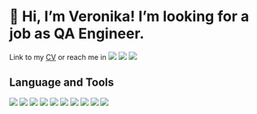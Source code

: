 # 👋 Hi, I’m Veronika! I’m looking for a job as QA Engineer.


Link to my [CV](https://ufa.hh.ru/resume/3a55ea80ff0b2c9c9f0039ed1f424e43544f61) or reach me in [<img src="https://img.shields.io/badge/Telegram-0d1117?style=flat-square&logo=telegram&logoColor=2CA5E0" />](https://t.me/averoniqa) [<img src="https://img.shields.io/badge/Gmail-0d1117?style=flat-square&logo=gmail&logoColor=D14836"/>](mailto:akzigitova1012@gmail.com) [<img src="https://img.shields.io/badge/LinkedIn-0d1117?style=flat-square&logo=linkedin&logoColor=0077B5"/>](https://www.linkedin.com/in/veronika-akzigitova)

## Language and Tools

<img src="https://img.shields.io/badge/Postman-0d1117?style=for-the-badge&logo=Postman&logoColor=FF6C37" /> <img src="https://img.shields.io/badge/Figma-0d1117?style=for-the-badge&logo=figma&logoColor=white"/>
<img src="https://img.shields.io/badge/PostgreSQL-0d1117?style=for-the-badge&logo=postgresql&logoColor=316192"/> 
<img src="https://img.shields.io/badge/Obsidian-0d1117?style=for-the-badge&logo=obsidian&logoColor=483699"/>
<img src="https://img.shields.io/badge/Notepad++-0d1117.svg?style=for-the-badge&logo=notepad%2b%2b&logoColor=90E59A"/>
<img src="https://img.shields.io/badge/DevTools-0d1117.svg?style=for-the-badge&logo=googlechrome&logoColor=4285F4"/>
<img src="https://img.shields.io/badge/Charles_Proxy-0d1117.svg?style=for-the-badge&logo=&logoColor=4285F4"/>
<img src="https://img.shields.io/badge/ApiDoc-0d1117.svg?style=for-the-badge&logo=&logoColor=4285F4"/>
<img src="https://img.shields.io/badge/Android_Studio-0d1117?style=for-the-badge&logo=android-studio&logoColor=3DDC84"/>
<img src="https://img.shields.io/badge/json-0d1117?style=for-the-badge&logo=json&logoColor=ffffff"/>

